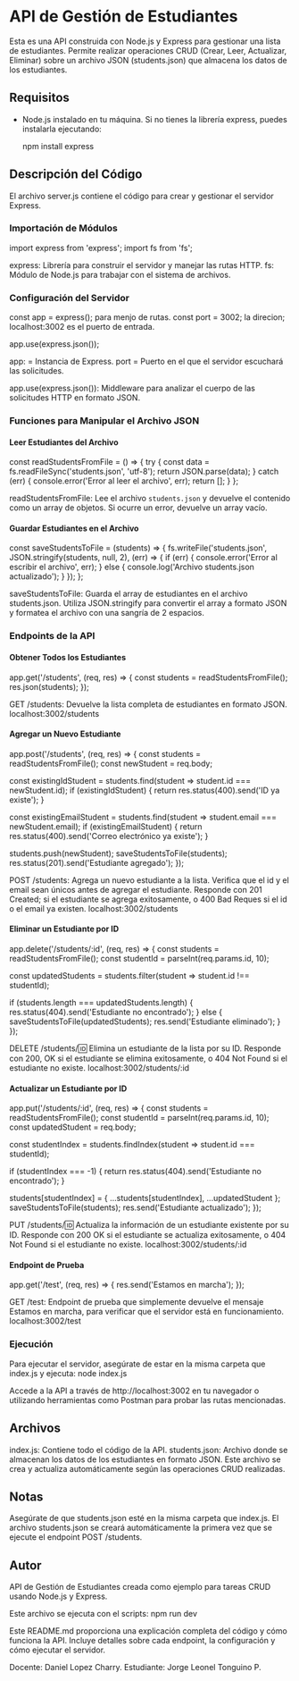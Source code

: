 # API de Gestión de Estudiantes

Esta es una API construida con Node.js y Express para gestionar una lista de estudiantes. 
Permite realizar operaciones CRUD (Crear, Leer, Actualizar, Eliminar) sobre un archivo JSON (students.json) que almacena los datos de los estudiantes.

## Requisitos

- Node.js instalado en tu máquina.
Si no tienes la librería express, puedes instalarla ejecutando:

  npm install express

## Descripción del Código

El archivo server.js contiene el código para crear y gestionar el servidor Express. 

### Importación de Módulos


import express from 'express';
import fs from 'fs';


express: Librería para construir el servidor y manejar las rutas HTTP.
fs: Módulo de Node.js para trabajar con el sistema de archivos.

### Configuración del Servidor

const app = express(); para menjo de rutas.
const port = 3002; la direcion; localhost:3002 es el puerto de entrada.

app.use(express.json());

app: = Instancia de Express.
port = Puerto en el que el servidor escuchará las solicitudes.

app.use(express.json()): Middleware para analizar el cuerpo de las solicitudes HTTP en formato JSON.

### Funciones para Manipular el Archivo JSON

#### Leer Estudiantes del Archivo

const readStudentsFromFile = () => {
  try {
    const data = fs.readFileSync('students.json', 'utf-8');
    return JSON.parse(data);
  } catch (err) {
    console.error('Error al leer el archivo', err);
    return [];
  }
};

readStudentsFromFile: Lee el archivo `students.json` y devuelve el contenido como un array de objetos. Si ocurre un error, devuelve un array vacío.

#### Guardar Estudiantes en el Archivo

const saveStudentsToFile = (students) => {
  fs.writeFile('students.json', JSON.stringify(students, null, 2), (err) => {
    if (err) {
      console.error('Error al escribir el archivo', err);
    } else {
      console.log('Archivo students.json actualizado');
    }
  });
};


saveStudentsToFile: Guarda el array de estudiantes en el archivo students.json. Utiliza JSON.stringify para convertir el array a formato JSON y formatea el archivo con una sangría de 2 espacios.

### Endpoints de la API

#### Obtener Todos los Estudiantes


app.get('/students', (req, res) => {
  const students = readStudentsFromFile();
  res.json(students);
});


GET /students: Devuelve la lista completa de estudiantes en formato JSON.
localhost:3002/students

#### Agregar un Nuevo Estudiante


app.post('/students', (req, res) => {
  const students = readStudentsFromFile();
  const newStudent = req.body;

  const existingIdStudent = students.find(student => student.id === newStudent.id);
  if (existingIdStudent) {
    return res.status(400).send('ID ya existe');
  }

  const existingEmailStudent = students.find(student => student.email === newStudent.email);
  if (existingEmailStudent) {
    return res.status(400).send('Correo electrónico ya existe');
  }

  students.push(newStudent);
  saveStudentsToFile(students);
  res.status(201).send('Estudiante agregado');
});


POST /students: Agrega un nuevo estudiante a la lista. Verifica que el id y el email sean únicos antes de agregar el estudiante. Responde con 201 Created; si el estudiante se agrega exitosamente, o 400 Bad Reques si el id o el email ya existen.
localhost:3002/students

#### Eliminar un Estudiante por ID

app.delete('/students/:id', (req, res) => {
  const students = readStudentsFromFile();
  const studentId = parseInt(req.params.id, 10);
  
  const updatedStudents = students.filter(student => student.id !== studentId);

  if (students.length === updatedStudents.length) {
    res.status(404).send('Estudiante no encontrado');
  } else {
    saveStudentsToFile(updatedStudents);
    res.send('Estudiante eliminado');
  }
});


DELETE /students/:id: Elimina un estudiante de la lista por su ID. Responde con 200, OK si el estudiante se elimina exitosamente, o 404 Not Found si el estudiante no existe.
localhost:3002/students/:id

#### Actualizar un Estudiante por ID

app.put('/students/:id', (req, res) => {
  const students = readStudentsFromFile();
  const studentId = parseInt(req.params.id, 10);
  const updatedStudent = req.body;

  const studentIndex = students.findIndex(student => student.id === studentId);

  if (studentIndex === -1) {
    return res.status(404).send('Estudiante no encontrado');
  }

  students[studentIndex] = { ...students[studentIndex], ...updatedStudent };
  saveStudentsToFile(students);
  res.send('Estudiante actualizado');
});


PUT /students/:id: Actualiza la información de un estudiante existente por su ID. Responde con 200 OK si el estudiante se actualiza exitosamente, o 404 Not Found si el estudiante no existe.
localhost:3002/students/:id

#### Endpoint de Prueba


app.get('/test', (req, res) => {
  res.send('Estamos en marcha');
});


GET /test: Endpoint de prueba que simplemente devuelve el mensaje Estamos en marcha, para verificar que el servidor está en funcionamiento.
localhost:3002/test

### Ejecución

Para ejecutar el servidor, asegúrate de estar en la misma carpeta que index.js y ejecuta:
node index.js


Accede a la API a través de http://localhost:3002 en tu navegador o utilizando herramientas como Postman para probar las rutas mencionadas.

## Archivos

index.js: Contiene todo el código de la API.
students.json: Archivo donde se almacenan los datos de los estudiantes en formato JSON. 
Este archivo se crea y actualiza automáticamente según las operaciones CRUD realizadas.

## Notas

Asegúrate de que students.json esté en la misma carpeta que index.js.
El archivo students.json se creará automáticamente la primera vez que se ejecute el endpoint POST /students.

## Autor

API de Gestión de Estudiantes creada como ejemplo para tareas CRUD usando Node.js y Express.

Este archivo se ejecuta con el scripts:
npm run dev

Este README.md proporciona una explicación completa del código y cómo funciona la API. 
Incluye detalles sobre cada endpoint, la configuración y cómo ejecutar el servidor.

Docente: Daniel Lopez Charry.
Estudiante: Jorge Leonel Tonguino P.